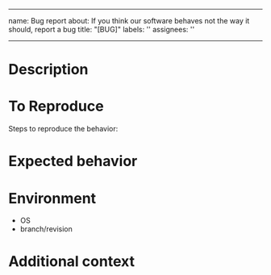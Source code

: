 <!--
SPDX-FileCopyrightText: 2020 tqtezos
SPDX-License-Identifier: MIT
-->

---
name: Bug report
about: If you think our software behaves not the way it should, report a bug
title: "[BUG]"
labels: ''
assignees: ''

---

# Description

<!--
A clear and concise description of what the bug is.
-->

# To Reproduce

Steps to reproduce the behavior:
<!--
1. Go to '...'
2. Click on '....'
3. Scroll down to '....'
4. See error
-->

# Expected behavior

<!--
A clear and concise description of what you expected to happen.
-->

# Environment

- OS
- branch/revision

# Additional context

<!--
Add any other context about the problem here.
-->